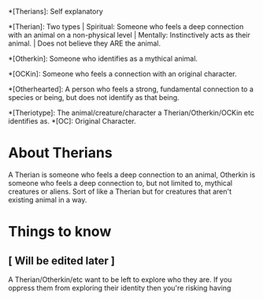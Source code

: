 [Definitions]: #
*[Therians]: Self explanatory

[Non-human types]: #
*[Therian]: Two types | Spiritual: Someone who feels a deep connection with an animal on a non-physical level | Mentally: Instinctively acts as their animal. | Does not believe they ARE the animal. 

*[Otherkin]: Someone who identifies as a mythical animal.

*[OCKin]: Someone who feels a connection with an original character.

*[Otherhearted]: A person who feels a strong, fundamental connection to a species or being, but does not identify as that being.

[Other Terms]: #
*[Theriotype]: The animal/creature/character a Therian/Otherkin/OCKin etc identifies as.
*[OC]: Original Character.


[Main]: #
# About Therians
A Therian is someone who feels a deep connection to an animal, Otherkin is someone who feels a deep connection to, but not limited to, mythical creatures or aliens. Sort of like a Therian but for creatures that aren't existing animal in a way.

# Things to know 
## [ Will be edited later ]
A Therian/Otherkin/etc want to be left to explore who they are. If you oppress them from exploring their identity then you're risking having 

<!--stackedit_data:
eyJoaXN0b3J5IjpbLTE2NTQ4NDE3MDFdfQ==
-->